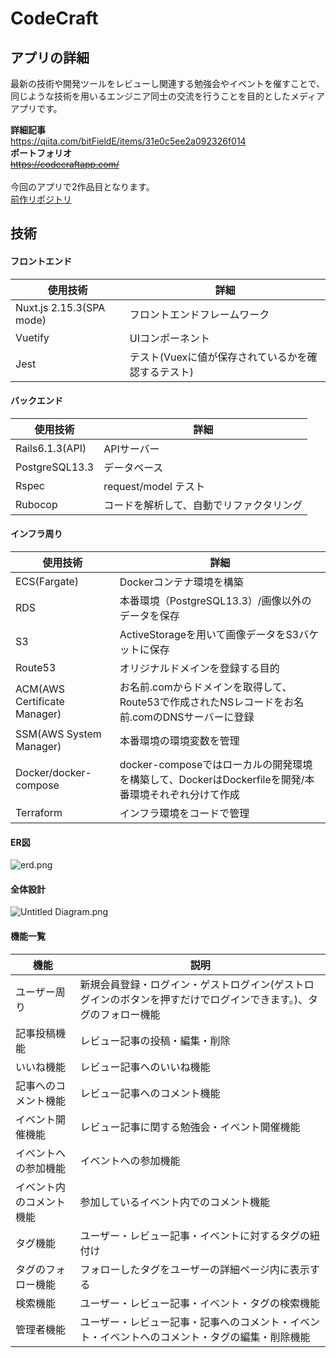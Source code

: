 # CodeCraft
## アプリの詳細
最新の技術や開発ツールをレビューし関連する勉強会やイベントを催すことで、同じような技術を用いるエンジニア同士の交流を行うことを目的としたメディアアプリです。

**詳細記事**
<br>
https://qiita.com/bitFieldE/items/31e0c5ee2a092326f014
<br>
**ポートフォリオ**
<br>
~~https://codecraftapp.com/~~
<br>
<br>
今回のアプリで2作品目となります。
<br>
[前作リポジトリ](https://github.com/RkAirforce/aic_tech)

## 技術
#### フロントエンド

|使用技術|詳細|
|-|-|
|Nuxt.js 2.15.3(SPA mode)|フロントエンドフレームワーク|
|Vuetify|UIコンポーネント|
|Jest|テスト(Vuexに値が保存されているかを確認するテスト)|

#### バックエンド

|使用技術|詳細|
|-|-|
|Rails6.1.3(API)|APIサーバー|
|PostgreSQL13.3|データベース|
|Rspec|request/model テスト|
|Rubocop|コードを解析して、自動でリファクタリング|


#### インフラ周り

|使用技術|詳細|
|-|-|
|ECS(Fargate)|Dockerコンテナ環境を構築|
|RDS|本番環境（PostgreSQL13.3）/画像以外のデータを保存|
|S3|ActiveStorageを用いて画像データをS3バケットに保存|
|Route53|オリジナルドメインを登録する目的|
|ACM(AWS Certificate Manager)|お名前.comからドメインを取得して、Route53で作成されたNSレコードをお名前.comのDNSサーバーに登録|
|SSM(AWS System Manager)|本番環境の環境変数を管理|
|Docker/docker-compose|docker-composeではローカルの開発環境を構築して、DockerはDockerfileを開発/本番環境それぞれ分けて作成|
|Terraform|インフラ環境をコードで管理|

#### ER図
![erd.png](https://qiita-image-store.s3.ap-northeast-1.amazonaws.com/0/321060/2061b851-441f-24ea-105a-45e8dcd71e0f.png)

#### 全体設計
![Untitled Diagram.png](https://qiita-image-store.s3.ap-northeast-1.amazonaws.com/0/321060/3d25239a-2e25-e2b2-0c81-d70cbd1945bc.png)

#### 機能一覧
|機能|説明|
|-|-|
|ユーザー周り|新規会員登録・ログイン・ゲストログイン(ゲストログインのボタンを押すだけでログインできます。)、タグのフォロー機能|
|記事投稿機能|レビュー記事の投稿・編集・削除|
|いいね機能|レビュー記事へのいいね機能|
|記事へのコメント機能|レビュー記事へのコメント機能|
|イベント開催機能|レビュー記事に関する勉強会・イベント開催機能|
|イベントへの参加機能|イベントへの参加機能|
|イベント内のコメント機能|参加しているイベント内でのコメント機能|
|タグ機能|ユーザー・レビュー記事・イベントに対するタグの紐付け|
|タグのフォロー機能|フォローしたタグをユーザーの詳細ページ内に表示する|
|検索機能|ユーザー・レビュー記事・イベント・タグの検索機能|
|管理者機能|ユーザー・レビュー記事・記事へのコメント・イベント・イベントへのコメント・タグの編集・削除機能|
